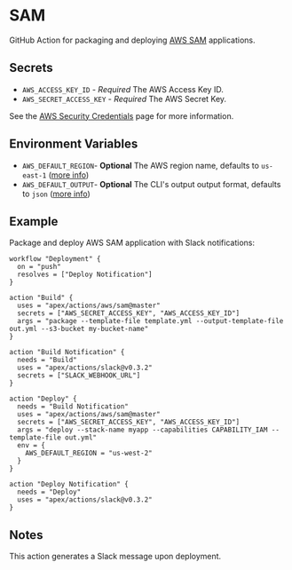 # SAM

GitHub Action for packaging and deploying [AWS SAM](https://github.com/awslabs/serverless-application-model) applications.

## Secrets

- `AWS_ACCESS_KEY_ID` - *Required* The AWS Access Key ID.
- `AWS_SECRET_ACCESS_KEY` - *Required* The AWS Secret Key.

See the [AWS Security Credentials](https://docs.aws.amazon.com/general/latest/gr/aws-security-credentials.html) page for more information.

## Environment Variables

- `AWS_DEFAULT_REGION`- **Optional** The AWS region name, defaults to `us-east-1` ([more info](https://docs.aws.amazon.com/general/latest/gr/rande.html))
- `AWS_DEFAULT_OUTPUT`- **Optional** The CLI's output output format, defaults to `json` ([more info](https://docs.aws.amazon.com/cli/latest/userguide/cli-environment.html))

## Example

Package and deploy AWS SAM application with Slack notifications:

```hcl
workflow "Deployment" {
  on = "push"
  resolves = ["Deploy Notification"]
}

action "Build" {
  uses = "apex/actions/aws/sam@master"
  secrets = ["AWS_SECRET_ACCESS_KEY", "AWS_ACCESS_KEY_ID"]
  args = "package --template-file template.yml --output-template-file out.yml --s3-bucket my-bucket-name"
}

action "Build Notification" {
  needs = "Build"
  uses = "apex/actions/slack@v0.3.2"
  secrets = ["SLACK_WEBHOOK_URL"]
}

action "Deploy" {
  needs = "Build Notification"
  uses = "apex/actions/aws/sam@master"
  secrets = ["AWS_SECRET_ACCESS_KEY", "AWS_ACCESS_KEY_ID"]
  args = "deploy --stack-name myapp --capabilities CAPABILITY_IAM --template-file out.yml"
  env = {
    AWS_DEFAULT_REGION = "us-west-2"
  }
}

action "Deploy Notification" {
  needs = "Deploy"
  uses = "apex/actions/slack@v0.3.2"
}
```

## Notes

This action generates a Slack message upon deployment.
